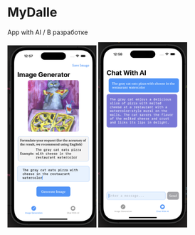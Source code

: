 # MyDalle
App with AI / В разработке



<div align="left">

  <img src="https://github.com/nu-shtosh/MyDalle/blob/main/Screens/dalle.png" width="200"/>
  <img src="https://github.com/nu-shtosh/MyDalle/blob/main/Screens/davinci.png" width="200"/>

</div>
